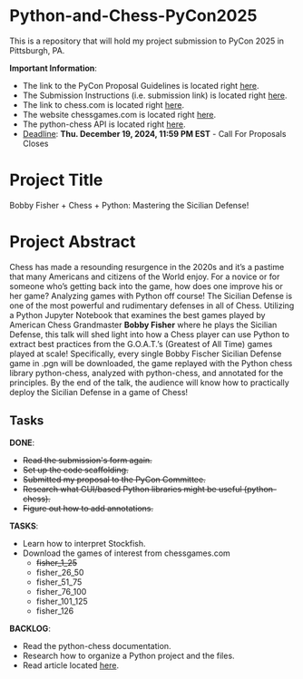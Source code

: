 # Python-and-Chess-PyCon2025
This is a repository that will hold my project submission to PyCon 2025 in Pittsburgh, PA.

**Important Information**:
* The link to the PyCon Proposal Guidelines is located right [here](https://us.pycon.org/2025/speaking/guidelines/).
* The Submission Instructions (i.e. submission link) is located right [here](https://us.pycon.org/2025/speaking/pretalx/).
* The link to chess.com is located right [here](https://www.chess.com/home).
* The website chessgames.com is located right [here](https://www.chessgames.com/).
* The python-chess API is located right [here](https://python-chess.readthedocs.io/en/latest/index.html).
* <ins>Deadline</ins>: **Thu. December 19, 2024, 11:59 PM EST** - Call For Proposals Closes

# Project Title
Bobby Fisher + Chess + Python: Mastering the Sicilian Defense!

# Project Abstract
Chess has made a resounding resurgence in the 2020s and it’s a pastime that many Americans and citizens of the World enjoy. For a novice or for someone who’s getting back into the game, how does one improve his or her game? Analyzing games with Python off course! The Sicilian Defense is one of the most powerful and rudimentary defenses in all of Chess. Utilizing a Python Jupyter Notebook that examines the best games played by American Chess Grandmaster **Bobby Fisher** where he plays the Sicilian Defense, this talk will shed light into how a Chess player can use Python to extract best practices from the G.O.A.T.’s (Greatest of All Time) games played at scale! Specifically, every single Bobby Fischer Sicilian Defense game in .pgn will be downloaded, the game replayed with the Python chess library python-chess, analyzed with python-chess, and annotated for the principles. By the end of the talk, the audience will know how to practically deploy the Sicilian Defense in a game of Chess!

## Tasks

**DONE**:
* <s>Read the submission's form again.</s>
* <s>Set up the code scaffolding.</s>
* <s>Submitted my proposal to the PyCon Committee.</s>
* <s>Research what GUI/based Python libraries might be useful (python-chess).</s>
* <s>Figure out how to add annotations.</s>

**TASKS**:
* Learn how to interpret Stockfish.
* Download the games of interest from chessgames.com
  * <s>fisher_1_25</s>
  * fisher_26_50
  * fisher_51_75
  * fisher_76_100
  * fisher_101_125
  * fisher_126

**BACKLOG**:
* Read the python-chess documentation.
* Research how to organize a Python project and the files.
* Read article located [here](https://ryanwingate.com/other-interests/chess/exploring-the-python-chess-module/).


